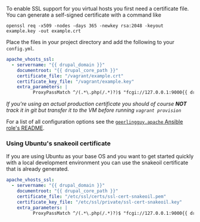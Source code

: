 To enable SSL support for you virtual hosts you first need a certificate file. You can generate a self-signed certificate with a command like

    openssl req -x509 -nodes -days 365 -newkey rsa:2048 -keyout example.key -out example.crt

Place the files in your project directory and add the following to your `config.yml`.

```yaml
apache_vhosts_ssl:
  - servername: "{{ drupal_domain }}"
    documentroot: "{{ drupal_core_path }}"
    certificate_file: "/vagrant/example.crt"
    certificate_key_file: "/vagrant/example.key"
    extra_parameters: |
          ProxyPassMatch ^/(.*\.php(/.*)?)$ "fcgi://127.0.0.1:9000{{ drupal_core_path }}"
```

_If you're using an actual production certificate you should of course **NOT** track it in git but transfer it to the VM before running `vagrant provision`_

For a list of all configuration options see the [`geerlingguy.apache` Ansible role's README](https://github.com/geerlingguy/ansible-role-apache#readme).

### Using Ubuntu's snakeoil certificate

If you are using Ubuntu as your base OS and you want to get started quickly with a local development environment you can use the snakeoil certificate that is already generated.

```yaml
apache_vhosts_ssl:
  - servername: "{{ drupal_domain }}"
    documentroot: "{{ drupal_core_path }}"
    certificate_file: "/etc/ssl/certs/ssl-cert-snakeoil.pem"
    certificate_key_file: "/etc/ssl/private/ssl-cert-snakeoil.key"
    extra_parameters: |
          ProxyPassMatch ^/(.*\.php(/.*)?)$ "fcgi://127.0.0.1:9000{{ drupal_core_path }}"
```
